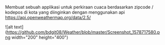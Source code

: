 Membuat sebuah applikasi untuk perkiraan cuaca berdasarkan zipcode / kodepos di kota yang diinginkan 
dengan menggunakan api https://api.openweathermap.org/data/2.5/
 
![alt text](https://github.com/bdgit08/Weather/blob/master/Screenshot_1578717580.png width="200" height="400")

